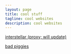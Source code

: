 ```yaml
---
layout: page
title: cool stuff
tagline: cool websites
description: cool websites
---
```


[interstellar (proxy; will update)](https://grade-calculator-alpha.vercel.app/)

[bad piggies](https://chipmunk.land/bad-piggies/)
